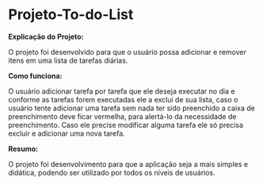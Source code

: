 #  Projeto-To-do-List

**Explicação do Projeto:**

O projeto foi desenvolvido para que o usuário possa adicionar e remover itens em uma lista de tarefas diárias.

**Como funciona:**

O usuário adicionar tarefa por tarefa que ele deseja executar no dia e conforme as tarefas forem executadas ele a exclui de sua lista, caso o usuário tente adicionar uma tarefa sem nada ter sido preenchido a caixa de preenchimento deve ficar	vermelha, para alertá-lo da necessidade de preenchimento. Caso ele precise modificar alguma tarefa ele só precisa excluir e adicionar uma nova tarefa.

**Resumo:**

O projeto foi desenvolvimento para que a aplicação seja a mais simples e didática, podendo ser utilizado por todos os níveis de usuários.

